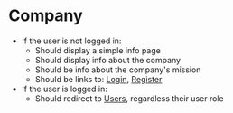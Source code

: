 # Company

- If the user is not logged in:
  - Should display a simple info page
  - Should display info about the company
  - Should be info about the company's mission
  - Should be links to: [Login](./users/login.md), [Register](./users/register.md)
- If the user is logged in:
  - Should redirect to [Users](./users/), regardless their user role
